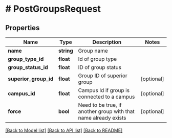 # # PostGroupsRequest

## Properties

Name | Type | Description | Notes
------------ | ------------- | ------------- | -------------
**name** | **string** | Group name |
**group_type_id** | **float** | Id of group type |
**group_status_id** | **float** | ID of group status |
**superior_group_id** | **float** | Group ID of superior group | [optional]
**campus_id** | **float** | Campus Id if group is connected to a campus | [optional]
**force** | **bool** | Need to be true, if another group with that name already exists | [optional]

[[Back to Model list]](../../README.md#models) [[Back to API list]](../../README.md#endpoints) [[Back to README]](../../README.md)
